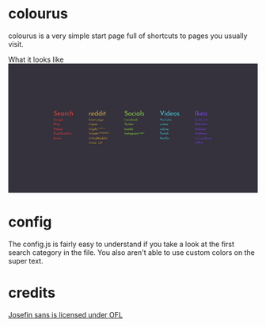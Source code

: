# colourus
colourus is a very simple start page full of shortcuts to pages you usually visit.

What it looks like
![Example](.gh/colourus.png "example image")

# config
The config.js is fairly easy to understand if you take a look at the first search category in the file.
You also aren't able to use custom colors on the super text.



# credits
[Josefin sans is licensed under OFL](http://scripts.sil.org/cms/scripts/page.php?site_id=nrsi&id=OFL_web)
